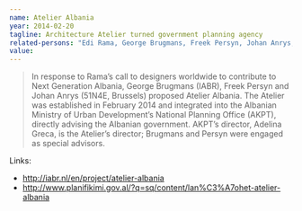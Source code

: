 ```yaml
---
name: Atelier Albania
year: 2014-02-20
tagline: Architecture Atelier turned government planning agency
related-persons: "Edi Rama, George Brugmans, Freek Persyn, Johan Anrys, Adeline Greca, Joni Baboçi, Eglantina Gjermeni"
value:
---
```


>In response to Rama’s call to designers worldwide to contribute to Next Generation Albania, George Brugmans (IABR), Freek Persyn and Johan Anrys (51N4E, Brussels) proposed Atelier Albania.
The Atelier was established in February 2014 and integrated into the Albanian Ministry of Urban Development’s National Planning Office (AKPT), directly advising the Albanian government. AKPT’s director, Adelina Greca, is the Atelier’s director; Brugmans and Persyn were engaged as special advisors.

Links:
* <http://iabr.nl/en/project/atelier-albania>
* <http://www.planifikimi.gov.al/?q=sq/content/lan%C3%A7ohet-atelier-albania>
